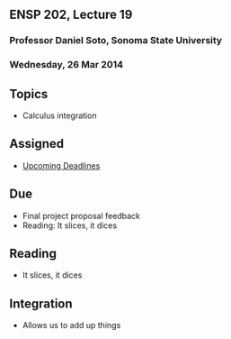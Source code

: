 ## ENSP 202, Lecture 19
### Professor Daniel Soto, Sonoma State University
### Wednesday, 26 Mar 2014

## Topics
- Calculus integration

## Assigned
- [Upcoming Deadlines](http://danielrsoto.com/teaching.html)

## Due
- Final project proposal feedback
- Reading: It slices, it dices

## Reading
- It slices, it dices

## Integration
- Allows us to add up things













